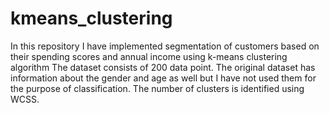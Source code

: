 # kmeans_clustering
In this repository I have implemented segmentation of customers based on their spending scores and annual income using k-means clustering algorithm
The dataset consists of 200 data point.
The original dataset has information about the gender and age as well but I have not used them for the purpose of classification.
The number of clusters is identified using WCSS.
